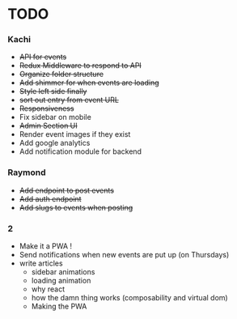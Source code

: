 # TODO

### Kachi
- ~~API for events~~
- ~~Redux Middleware to respond to API~~
- ~~Organize folder structure~~
- ~~Add shimmer for when events are loading~~
- ~~Style left side finally~~
- ~~sort out entry from event URL~~
- ~~Responsiveness~~
- Fix sidebar on mobile
- ~~Admin Section UI~~
- Render event images if they exist
- Add google analytics
- Add notification module for backend

### Raymond
- ~~Add endpoint to post events~~
- ~~Add auth endpoint~~
- ~~Add slugs to events when posting~~

### 2

- Make it a PWA !
- Send notifications when new events are put up (on Thursdays)
- write articles
    - sidebar animations
    - loading animation
    - why react
    - how the damn thing works (composability and virtual dom)
    - Making the PWA